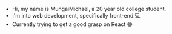 - Hi, my name is MungaiMichael, a 20 year old college student.
- I'm into web development, specifically front-end.💻
- Currently trying to get a good grasp on React 😅

<!---
mungaimichael/mungaimichael is a ✨ special ✨ repository because its `README.md` (this file) appears on your GitHub profile.
You can click the Preview link to take a look at your changes.
--->
